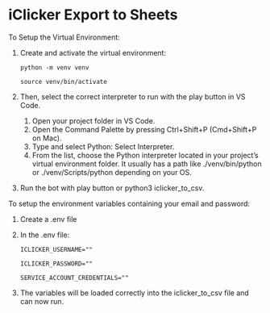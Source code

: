 # iClicker Export to Sheets


To Setup the Virtual Environment:
1. Create and activate the virtual environment:

    ```python -m venv venv```

    ```source venv/bin/activate```

2. Then, select the correct interpreter to run with the play button in VS Code.
    1. Open your project folder in VS Code.
    2. Open the Command Palette by pressing Ctrl+Shift+P (Cmd+Shift+P on Mac).
    3. Type and select Python: Select Interpreter.
    4. From the list, choose the Python interpreter located in your project’s virtual environment folder. It usually has a path like ./venv/bin/python or ./venv/Scripts/python depending on your OS.
3. Run the bot with play button or python3 iclicker_to_csv.


To setup the environment variables containing your email and password:
1. Create a .env file
2. In the .env file: 

    ```ICLICKER_USERNAME=""```

    ```ICLICKER_PASSWORD=""```

    ```SERVICE_ACCOUNT_CREDENTIALS=""```

3. The variables will be loaded correctly into the iclicker_to_csv file and can now run.